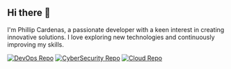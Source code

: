 ## Hi there 👋

I'm Phillip Cardenas, a passionate developer with a keen interest in creating innovative solutions. I love exploring new technologies and continuously improving my skills.

[![DevOps Repo](https://img.shields.io/badge/DEvOps-Repo?style=for-the-badge)](https://github.com/mechanicus01/DevOps)
[![CyberSecurity Repo](https://img.shields.io/badge/cybersecurity-Repo?style=for-the-badge)](https://github.com/mechanicus01/cybersecurity)
[![Cloud Repo](https://img.shields.io/badge/cloud-Repo?style=for-the-badge)](https://github.com/mechanicus01/cloud-technologies)
<!--
**mechanicus01/mechanicus01** is a ✨ _special_ ✨ repository because its `README.md` (this file) appears on your GitHub profile.

Here are some ideas to get you started:

- 🔭 I’m currently working on ...
- 🌱 I’m currently learning ...
- 👯 I’m looking to collaborate on ...
- 🤔 I’m looking for help with ...
- 💬 Ask me about ...
- 📫 How to reach me: ...
- 😄 Pronouns: ...
- ⚡ Fun fact: ...
-->
